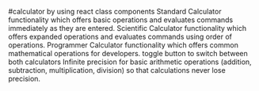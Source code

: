 #calculator by using react class components
Standard Calculator functionality which offers basic operations and evaluates commands immediately as they are entered.
Scientific Calculator functionality which offers expanded operations and evaluates commands using order of operations.
Programmer Calculator functionality which offers common mathematical operations for developers.
toggle button to switch between both calculators
Infinite precision for basic arithmetic operations (addition, subtraction, multiplication, division) so that calculations never lose precision.
